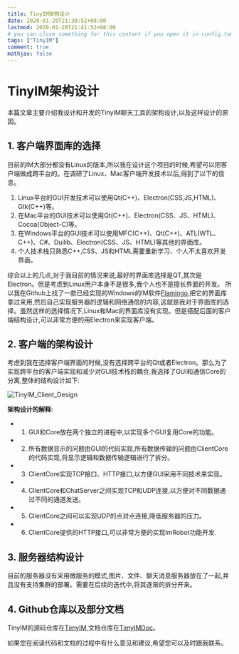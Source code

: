 ```yaml
---
title: TinyIM架构设计
date: 2020-01-20T21:38:52+08:00
lastmod: 2020-01-28T21:41:52+08:00
# you can close something for this content if you open it in config.toml.
tags: ["TinyIM"]
comment: true
mathjax: false
---
```


# TinyIM架构设计

本篇文章主要介绍我设计和开发的TinyIM聊天工具的架构设计,以及这样设计的原因。

## 1. 客户端界面库的选择

目前的IM大部分都没有Linux的版本,所以我在设计这个项目的时候,希望可以把客户端做成跨平台的。在调研了Linux、Mac客户端开发技术以后,得到了以下的信息。

1. Linux平台的GUI开发技术可以使用Qt(C++)、Electron(CSS,JS,HTML)、Gtk(C++)等。
2. 在Mac平台的GUI技术可以使用Qt(C++)、Electron(CSS、JS、HTML)、Cocoa(Object-C)等。
3. 在Windows平台的GUI技术可以使用MFC(C++)、Qt(C++)、ATL(WTL、C++)、C#、Duilib、Electron(CSS、JS、HTML)等其他的界面库。
4. 个人技术栈只熟悉C++,CSS、JS和HTML需要重新学习、个人不太喜欢开发界面。

综合以上的几点,对于我目前的情况来说,最好的界面库选择是QT,其次是Electron。但是考虑到Linux用户本身不是很多,我个人也不是擅长界面的开发。
所以我在Github上找了一款已经实现的Windows的IM软件[Flamingo](https://github.com/balloonwj/flamingo),把它的界面库拿过来用,然后自己实现服务器的逻辑和网络通信的内容,这就是我对于界面库的选择。虽然这样的选择情况下,Linux和Mac的界面库没有实现。但是搭配后面的客户端结构设计,可以非常方便的用Electron来实现客户端。

## 2. 客户端的架构设计

考虑到我在选择客户端界面的时候,没有选择跨平台的Qt或者Electron。那么为了实现跨平台的客户端实现和减少对GUI技术栈的耦合,我选择了GUI和通信Core的分离,整体的结构设计如下:

![TinyIM_Client_Design](./TinyIM客户端架构设计.jpg)

**架构设计的解释:**

* 1. GUI和Core放在两个独立的进程中,以实现多个GUI复用Core的功能。
* 2. 所有数据显示的问题由GUI的代码实现,所有数据传输的问题由ClientCore的代码实现,将显示逻辑和数据传输逻辑进行了拆分。
* 3. ClientCore实现TCP接口、HTTP接口,以方便GUI采用不同技术来实现。
* 4. ClientCore和ChatServer之间实现TCP和UDP连接,以方便对不同数据通过不同的通道发送。
* 5. ClientCore之间可以实现UDP的点对点连接,降低服务器的压力。
* 6. ClientCore提供的HTTP接口,可以非常方便的实现ImRobot功能开发.

## 3. 服务器结构设计

目前的服务器没有采用微服务的模式,图片、文件、聊天消息服务器放在了一起,并且没有支持集群的部署。需要在后续的迭代中,将其逐渐的拆分开来。

## 4. Github仓库以及部分文档


TinyIM的源码仓库在[TimyIM](),文档仓库在[TimyIMDoc]()。

如果您在阅读代码和文档的过程中有什么意见和建议,希望您可以及时跟我联系。

